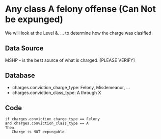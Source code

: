 # Any class A felony offense (Can Not be expunged)

We will look at the Level &. ... to determine how the charge was clasified

## Data Source

MSHP - is the best source of what is charged.
[PLEASE VERIFY]

## Database

* charges.conviction_charge_type: Felony, Misdemeanor, ...
* charges.conviction_class_type: A through X

## Code

```
if charges.conviction_charge_type == Felony
and charges.conviction_class_type == A
Then
   Charge is NOT expungable
```
